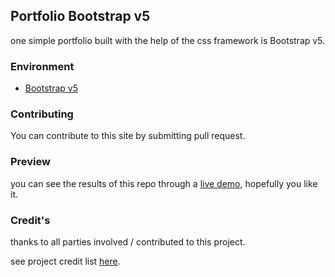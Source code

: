 ## Portfolio Bootstrap v5
one simple portfolio built with the help of the css framework is Bootstrap v5.

### Environment
<ul>
  <li><a href="#">Bootstrap v5</a></li>
</ul>

### Contributing
You can contribute to this site by submitting pull request.

### Preview
you can see the results of this repo through a <a href="http://portfolio-bootstrap-v5.rf.gd/">live demo</a>, hopefully you like it.

### Credit's
thanks to all parties involved / contributed to this project.

see project credit list <a href="https://github.com/novaardiansyah1/responsive-portfolio-collection/blob/master/portfolio-bootstrap-v5/credits.txt">here</a>.